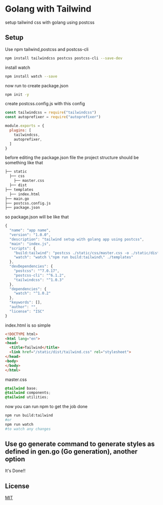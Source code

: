 # Golang with Tailwind

setup tailwind css with golang using postcss

## Setup

Use npm tailwind,postcss and postcss-cli 

```bash
npm install tailwindcss postcss postcss-cli --save-dev
```
install watch

```bash
npm install watch --save
```
now run to create package.json
```bash
npm init -y
```
create postcss.config.js with this config
```js
const tailwindcss = require("tailwindcss")
const autoprefixer = require("autoprefixer")

module.exports = {
  plugins: [
    tailwindcss,
    autoprefixer,
  ]
}
```
before editing the package.json file the project structure should be something like that
```bash
├── static
  ├── css
    ├── master.css
  ├── dist
├── templates
  ├── index.html
├── main.go
├── postcss.config.js
├── package.json
```
so package.json will be like that
```js
{
  "name": "app name",
  "version": "1.0.0",
  "description": "tailwind setup with golang app using postcss",
  "main": "index.js",
  "scripts": {
    "build:tailwind": "postcss ./static/css/master.css -o ./static/dist/tailwind.css",
    "watch": "watch \"npm run build:tailwind\" ./templates"
  },
  "devDependencies": {
    "postcss": "^7.0.17",
    "postcss-cli": "^6.1.2",
    "tailwindcss": "^1.0.3"
  },
  "dependencies": {
    "watch": "^1.0.2"
  },
  "keywords": [],
  "author": "",
  "license": "ISC"
}

```
index.html is so simple
```html
<!DOCTYPE html>
<html lang="en">
<head>
  <title>Tailwind</title>
  <link href="/static/dist/tailwind.css" rel="stylesheet">
</head>
<body>
</body>
</html>
```
master.css
```css
@tailwind base;
@tailwind components;
@tailwind utilities;
```

now you can run npm to get the job done
```bash
npm run build:tailwind
#or
npm run watch
#to watch any changes
```

## Use go generate command to generate styles as defined in gen.go (Go generation), another option

It's Done!!
## License
[MIT](https://choosealicense.com/licenses/mit/)